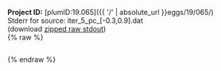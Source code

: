 **Project ID:** [plumID:19.065]({{ '/' | absolute_url }}eggs/19/065/)  
Stderr for source:  iter_5_pc_[-0.3,0.9].dat   
(download [zipped raw stdout](iter_5_pc_[-0.3,0.9].dat.plumed.stdout.txt.zip))  
{% raw %}
<pre>
</pre>
{% endraw %}
